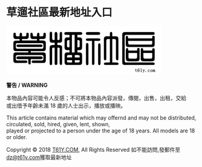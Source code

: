 # 草遛社區最新地址入口
![](index.gif)

**警告 / WARNING**  
  
本物品內容可能令人反感；不可將本物品內容派發，傳閱，出售，出租，交給  
或出借予年齡未滿 18 歲的人士出示，播放或播映。  
  
This article contains material which may offernd and may not be distributed, circulated, sold, hired, given, lent, shown,  
played or projected to a person under the age of 18 years. All models are 18 or older.  

  



  

Copyright © 2018 [T61Y.COM](https://t61y.com/), All Rights Reserved 如不能訪問,發郵件至[dz@t61y.com](mailto:dz@t61y.com)獲取最新地址
